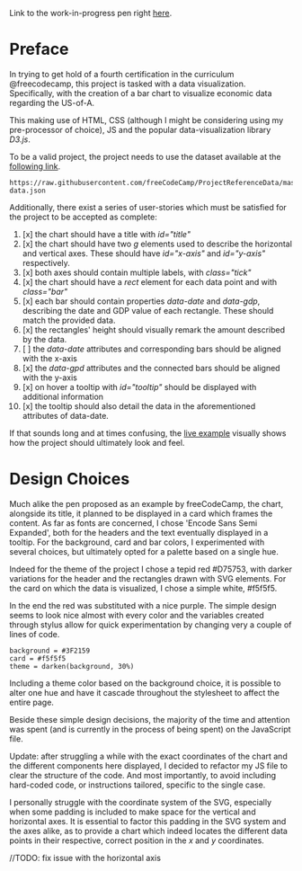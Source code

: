 Link to the work-in-progress pen right [here](https://codepen.io/borntofrappe/full/mKGZaO/).

# Preface 

In trying to get hold of a fourth certification in the curriculum @freecodecamp, this project is tasked with a data visualization. Specifically, with the creation of a bar chart to visualize economic data regarding the US-of-A. 

This making use of HTML, CSS (although I might be considering using my pre-processor of choice), JS and the popular data-visualization library _D3.js_.

To be a valid project, the project needs to use the dataset available at the [following link](https://raw.githubusercontent.com/freeCodeCamp/ProjectReferenceData/master/GDP-data.json).

```code
https://raw.githubusercontent.com/freeCodeCamp/ProjectReferenceData/master/GDP-data.json
```

Additionally, there exist a series of user-stories which must be satisfied for the project to be accepted as complete:

1. [x] the chart should have a title with _id="title"_
1. [x] the chart should have two _g_ elements used to describe the horizontal and vertical axes. These should have _id="x-axis"_ and _id="y-axis"_ respectively. 
1. [x] both axes should contain multiple labels, with _class="tick"_
1. [x] the chart should have a _rect_ element for each data point and with _class="bar"_ 
1. [x] each bar should contain properties _data-date_ and _data-gdp_, describing the date and GDP value of each rectangle. These should match the provided data. 
1. [x] the rectangles' height should visually remark the amount described by the data.
1. [ ] the _data-date_ attributes and corresponding bars should be aligned with the x-axis
1. [x] the _data-gpd_ attributes and the connected bars should be aligned with the y-axis
1. [x] on hover a tooltip with _id="tooltip"_ should be displayed with additional information
1. [x] the tooltip should also detail the data in the aforementioned attributes of data-date.

If that sounds long and at times confusing, the [live example](https://codepen.io/freeCodeCamp/full/GrZVaM) visually shows how the project should ultimately look and feel.

# Design Choices

Much alike the pen proposed as an example by freeCodeCamp, the chart, alongside its title, it planned to be displayed in a card which frames the content. As far as fonts are concerned, I chose 'Encode Sans Semi Expanded', both for the headers and the text eventually displayed in a tooltip. For the background, card and bar colors, I experimented with several choices, but ultimately opted for a palette based on a single hue.

Indeed for the theme of the project I chose a tepid red #D75753, with darker variations for the header and the rectangles drawn with SVG elements. For the card on which the data is visualized, I chose a simple white, #f5f5f5.

In the end the red was substituted with a nice purple. The simple design seems to look nice almost with every color and the variables created through stylus allow for quick experimentation by changing very a  couple of lines of code. 

```code
background = #3F2159
card = #f5f5f5
theme = darken(background, 30%)
```

Including a theme color based on the background choice, it is possible to alter one hue and have it cascade throughout the stylesheet to affect the entire page.

Beside these simple design decisions, the majority of the time and attention was spent (and is currently in the process of being spent) on the JavaScript file.

Update: after struggling a while with the exact coordinates of the chart and the different components here displayed, I decided to refactor my JS file to clear the structure of the code. And most importantly, to avoid including hard-coded code, or instructions tailored, specific to the single case.

I personally struggle with the coordinate system of the SVG, especially when some padding is included to make space for the vertical and horizontal axes. It is essential to factor this padding in the SVG system and the axes alike, as to provide a chart which indeed locates the different data points in their respective, correct position in the _x_ and _y_ coordinates. 

//TODO: fix issue with the horizontal axis

